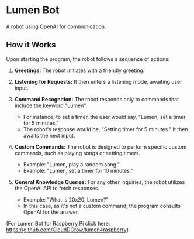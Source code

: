 # Lumen Bot

A robot using OpenAI for communication.

## How it Works

Upon starting the program, the robot follows a sequence of actions:

1. **Greetings:**
   The robot initiates with a friendly greeting.

2. **Listening for Requests:**
   It then enters a listening mode, awaiting user input.

3. **Command Recognition:**
   The robot responds only to commands that include the keyword "Lumen".

   - For instance, to set a timer, the user would say, "Lumen, set a timer for 5 minutes."
   - The robot's response would be, "Setting timer for 5 minutes." It then awaits the next input.

5. **Custom Commands:**
   The robot is designed to perform specific custom commands, such as playing songs or setting timers.

   - Example: "Lumen, play a random song."
   - Example: "Lumen, set a timer for 10 minutes."

6. **General Knowledge Queries:**
   For any other inquiries, the robot utilizes the OpenAI API to fetch responses.

   - Example: "What is 20x20, Lumen?"
   - In this case, as it's not a custom command, the program consults OpenAI for the answer.

(For Lumen Bot for Raspberry Pi click here: https://github.com/CloudDCrow/lumen4raspberry)
